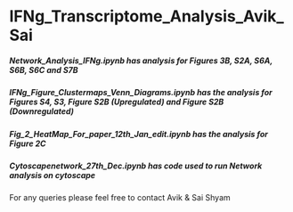 # IFNg_Transcriptome_Analysis_Avik_Sai

##### Network_Analysis_IFNg.ipynb has analysis for Figures 3B, S2A, S6A, S6B, S6C and S7B
##### IFNg_Figure_Clustermaps_Venn_Diagrams.ipynb has the analysis for Figures S4, S3, Figure S2B (Upregulated) and Figure S2B (Downregulated)
##### Fig_2_HeatMap_For_paper_12th_Jan_edit.ipynb has the analysis for Figure 2C
##### Cytoscapenetwork_27th_Dec.ipynb has code used to run Network analysis on cytoscape


For any queries please feel free to contact Avik & Sai Shyam
